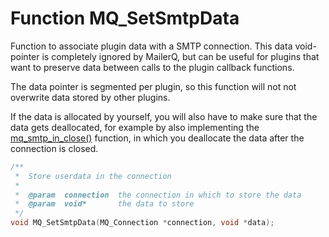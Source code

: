 # Function MQ_SetSmtpData

Function to associate plugin data with a SMTP connection. This data void-pointer is completely ignored by MailerQ, but can be useful for plugins that want to preserve data between calls to the plugin callback functions.

The data pointer is segmented per plugin, so this function will not not overwrite data stored by other plugins.

If the data is allocated by yourself, you will also have to make sure that the data gets deallocated, for example by also implementing the [mq_smtp_in_close()](mq_smtp_in_close) function, in which you deallocate the data after the connection is closed.

````c
/**
 *  Store userdata in the connection
 *
 *  @param  connection  the connection in which to store the data
 *  @param  void*       the data to store
 */
void MQ_SetSmtpData(MQ_Connection *connection, void *data);
````